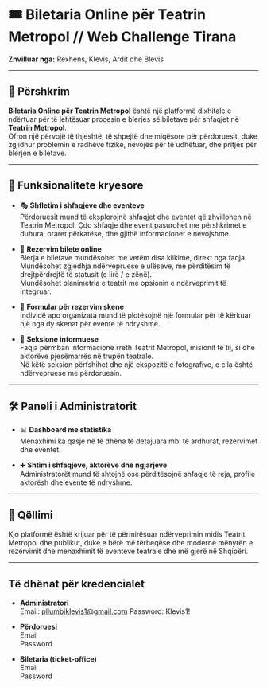 # 🎟️ Biletaria Online për Teatrin Metropol // Web Challenge Tirana

**Zhvilluar nga:** Rexhens, Klevis, Ardit dhe Blevis

---

## 📌 Përshkrim

**Biletaria Online për Teatrin Metropol** është një platformë dixhitale e ndërtuar për të lehtësuar procesin e blerjes së biletave për shfaqjet në **Teatrin Metropol**.  
Ofron një përvojë të thjeshtë, të shpejtë dhe miqësore për përdoruesit, duke zgjidhur problemin e radhëve fizike, nevojës për të udhëtuar, dhe pritjes për blerjen e biletave.

---

## 🚀 Funksionalitete kryesore

- 🎭 **Shfletim i shfaqjeve dhe eventeve**  
  Përdoruesit mund të eksplorojnë shfaqjet dhe eventet që zhvillohen në Teatrin Metropol.
  Çdo shfaqje dhe event pasurohet me përshkrimet e duhura, oraret përkatëse, dhe gjithë informacionet e nevojshme.

- 🧾 **Rezervim bilete online**  
  Blerja e biletave mundësohet me vetëm disa klikime, direkt nga faqja.  
  Mundësohet zgjedhja ndërvepruese e ulëseve, me përditësim të drejtpërdrejtë të statusit (e lirë / e zënë).  
  Mundësohet planimetria e teatrit me opsionin e ndërveprimit të integruar.

- 📄 **Formular për rezervim skene**  
  Individë apo organizata mund të plotësojnë një formular për të kërkuar një nga dy skenat për evente të ndryshme.

- 👤 **Seksione informuese**  
  Faqja përmban informacione rreth Teatrit Metropol, misionit të tij, si dhe aktorëve pjesëmarrës në trupën teatrale.  
  Në këtë seksion përfshihet dhe një ekspozitë e fotografive, e cila është ndërvepruese me përdoruesin.

---

## 🛠️ Paneli i Administratorit

- 📊 **Dashboard me statistika**  
  Menaxhimi ka qasje në të dhëna të detajuara mbi të ardhurat, rezervimet dhe eventet.

- ➕ **Shtim i shfaqjeve, aktorëve dhe ngjarjeve**  
  Administratorët mund të shtojnë ose përditësojnë shfaqje të reja, profile aktorësh dhe evente të ndryshme.

---

## 🎯 Qëllimi

Kjo platformë është krijuar për të përmirësuar ndërveprimin midis Teatrit Metropol dhe publikut, duke e bërë më tërheqëse dhe moderne mënyrën e rezervimit dhe menaxhimit të eventeve teatrale dhe më gjerë në Shqipëri.

---

## Të dhënat për kredencialet

- **Administratori**  
  Email:  pllumbiklevis1@gmail.com
  Password:  Klevis1!
  
- **Përdoruesi**  
  Email  
  Password

- **Biletaria (ticket-office)**  
  Email  
  Password
  
  
